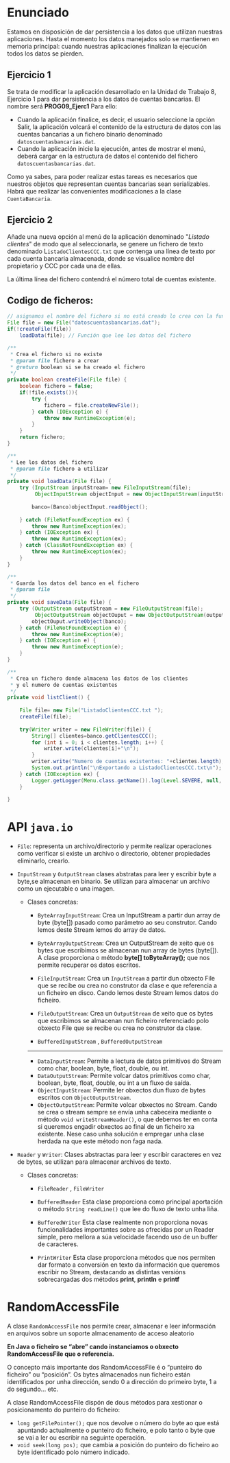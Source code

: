 # Enunciado
Estamos en disposición de dar persistencia a los datos que utilizan nuestras aplicaciones. Hasta el momento los datos manejados solo se mantienen en memoria principal: cuando nuestras aplicaciones finalizan la ejecución todos los datos se pierden.

## Ejercicio 1

Se trata de modificar la aplicación desarrollado en la Unidad de Trabajo 8, Ejercicio 1 para dar persistencia a los datos de cuentas bancarias. El nombre será **PROG09_Ejerc1** Para ello:

* Cuando la aplicación finalice, es decir, el usuario seleccione la opción Salir, la aplicación volcará el contenido de la estructura de datos con las cuentas bancarias a un fichero binario denominado ``datoscuentasbancarias.dat``.
* Cuando la aplicación inicie la ejecución, antes de mostrar el menú, deberá cargar en la estructura de datos el contenido del fichero ``datoscuentasbancarias.dat``.

Como ya sabes, para poder realizar estas tareas es necesarios que nuestros objetos que representan cuentas bancarias sean serializables. Habrá que realizar las convenientes modificaciones a la clase ``CuentaBancaria``.

## Ejercicio 2

Añade una nueva opción al menú de la aplicación denominado "*Listado clientes*" de modo que al seleccionarla, se genere un fichero de texto denominado L``istadoClientesCCC.txt`` que contenga una línea de texto por cada cuenta bancaria almacenada, donde se visualice nombre del propietario y CCC por cada una de ellas.

La última línea del fichero contendrá el número total de cuentas existente.

## Codigo de ficheros:
```java
// asignamos el nombre del fichero si no está creado lo crea con la función privada createFile();
File file = new File("datoscuentasbancarias.dat");
if(!createFile(file))
    loadData(file); // Función que lee los datos del fichero
```
```java
/**
 * Crea el fichero si no existe
 * @param file fichero a crear
 * @return boolean si se ha creado el fichero
 */
private boolean createFile(File file) {
    boolean fichero = false;
    if(!file.exists()){
        try {
            fichero = file.createNewFile();
        } catch (IOException e) {
            throw new RuntimeException(e);
        }
    }
    return fichero;
}
```
```java
/**
 * Lee los datos del fichero
 * @param file fichero a utilizar
 */
private void loadData(File file) {
    try (InputStream inputStream= new FileInputStream(file);
         ObjectInputStream objectInput = new ObjectInputStream(inputStream)){
        
        banco=(Banco)objectInput.readObject();
        
    } catch (FileNotFoundException ex) {
        throw new RuntimeException(ex);
    } catch (IOException ex) {
        throw new RuntimeException(ex);
    } catch (ClassNotFoundException ex) {
        throw new RuntimeException(ex);
    }
}
```
```java
/**
 * Guarda los datos del banco en el fichero
 * @param file 
 */
private void saveData(File file) {
    try (OutputStream outputStream = new FileOutputStream(file);
         ObjectOutputStream objectOuput = new ObjectOutputStream(outputStream)){
        objectOuput.writeObject(banco);
    } catch (FileNotFoundException e) {
        throw new RuntimeException(e);
    } catch (IOException e) {
        throw new RuntimeException(e);
    }
}
```
```java
/**
 * Crea un fichero donde almacena los datos de los clientes 
 * y el numero de cuentas existentes
 */
private void listClient() {
    
    File file= new File("ListadoClientesCCC.txt ");
    createFile(file);
    
    try(Writer writer = new FileWriter(file)) {
        String[] clientes=banco.getClientesCCC();
        for (int i = 0; i < clientes.length; i++) {
            writer.write(clientes[i]+"\n");
        }
        writer.write("Numero de cuentas existentes: "+clientes.length);
        System.out.println("\nExportando a ListadoClientesCCC.txt\n");
    } catch (IOException ex) {
        Logger.getLogger(Menu.class.getName()).log(Level.SEVERE, null, ex);
    }
    
}
```

# API `java.io`
* `File`: representa un archivo/directorio y permite realizar operaciones como verificar si existe un archivo o directorio, obtener propiedades eliminarlo, crearlo.
* `InputStream` y `OutputStream` clases abstratas para leer y escribir byte a byte,se almacenan en binario. Se utilizan para almacenar un archivo como un ejecutable o una imagen.
    * Clases concretas:
        * ``ByteArrayInputStream``: Crea un InputStream a partir dun array de byte (byte[]) pasado como parámetro
        ao seu construtor. Cando lemos deste Stream lemos do array de datos.
        * ``ByteArrayOutputStream``: Crea un OutputStream de xeito que os bytes que escribimos se almacenan nun
        array de bytes (byte[]). A clase proporciona o método **byte[] toByteArray();** que nos permite recuperar os
        datos escritos.
        
        * `FileInputStream`: Crea un `InputStream` a partir dun obxecto File que se recibe ou crea no construtor da
        clase e que referencia a un ficheiro en disco. Cando lemos deste Stream lemos datos do ficheiro.
        * `FileOutputStream`: Crea un `OutputStream` de xeito que os bytes que escribimos se almacenan nun ficheiro referenciado polo obxecto File que se recibe ou crea no construtor da clase.
        * `BufferedInputStream` , `BufferedOutputStream`
        ---
        * ``DataInputStream``: Permite a lectura de datos primitivos do Stream como char, boolean, byte, float,
        double, ou int.
        * ``DataOutputStream``: Permite volcar datos primitivos como char, boolean, byte, float, double, ou int a un
        fluxo de saída.
        * ``ObjectInputStream``: Permite ler obxectos dun fluxo de bytes escritos con ``ObjectOutputStream``.
        * ``ObjectOutputStream``: Permite volcar obxectos no Stream. Cando se crea o stream sempre se envía unha
        cabeceira mediante o método ``void writeStreamHeader()``, o que debemos ter en conta si queremos engadir
        obxectos ao final de un ficheiro xa existente. Nese caso unha solución e empregar unha clase herdada na
        que este método non faga nada.

* `Reader` y `Writer`: Clases abstractas para leer y escribir caracteres en vez de bytes, se utilizan para almacenar archivos de texto.
    * Clases concretas:
        * `FileReader` , `FileWriter`

        * `BufferedReader` Esta clase proporciona como principal aportación o método ``String readLine()`` que lee
        do fluxo de texto unha liña.

        * `BufferedWriter`  Esta clase realmente non proporciona novas funcionalidades importantes sobre as
        ofrecidas por un Reader simple, pero mellora a súa velocidade facendo uso de un buffer de caracteres. 

        * `PrintWriter` Esta clase proporciona métodos que nos permiten dar formato a conversión en texto da
        información que queremos escribir no Stream, destacando as distintas versións sobrecargadas dos
        métodos **print**, **println** e **printf**

# RandomAccessFile
A clase ``RandomAccessFile`` nos permite crear, almacenar e leer información en arquivos sobre un soporte
almacenamento de acceso aleatorio

**En Java o ficheiro se “abre” cando instanciamos o obxecto RandomAccessFile que o referencia.**

O concepto máis importante dos RandomAccessFile é o “punteiro do ficheiro” ou “posición”. Os bytes
almacenados nun ficheiro están identificados por unha dirección, sendo 0 a dirección do primeiro byte, 1 a do
segundo... etc. 

A clase RandomAccessFile dispón de dous métodos para xestionar o
posicionamento do punteiro do ficheiro:
* ``long getFilePointer();`` que nos devolve o número do byte ao que está apuntando actualmente o punteiro
do ficheiro, e polo tanto o byte que se vai a ler ou escribir na seguinte operación.
* ``void seek(long pos);`` que cambia a posición do punteiro do ficheiro ao byte identificado polo número
indicado.
